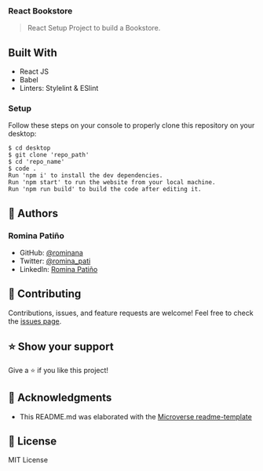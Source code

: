 ### React Bookstore
> React Setup Project to build a Bookstore.

## Built With

- React JS
- Babel
- Linters: Stylelint & ESlint

### Setup

Follow these steps on your console to properly clone this repository on your desktop:

```
$ cd desktop
$ git clone 'repo_path'
$ cd 'repo_name'
$ code . 
Run 'npm i' to install the dev dependencies.
Run 'npm start' to run the website from your local machine.
Run 'npm run build' to build the code after editing it.
```

## 👤 Authors

### Romina Patiño

- GitHub: [@rominana](https://github.com/rominana)
- Twitter: [@romina_pati](https://twitter.com/romina_pati)
- LinkedIn: [Romina Patiño](https://www.linkedin.com/in/romina-patino)

## 🤝 Contributing

Contributions, issues, and feature requests are welcome!
Feel free to check the [issues page](https://github.com/rominana/Math-magicians/issues).

## ⭐️ Show your support

Give a ⭐️ if you like this project!

## 🥇 Acknowledgments

- This README.md was elaborated with the [Microverse readme-template](https://github.com/microverseinc/readme-template)

## 📝 License

MIT License
